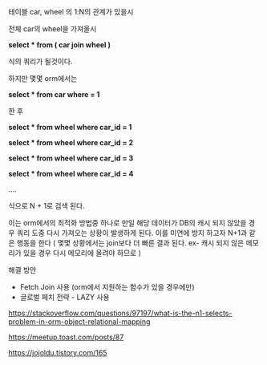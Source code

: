 테이블 car, wheel 의 1:N의 관계가 있을시 

전체 car의  wheel을 가져올시 


<b>select * from  ( car join wheel )</b>


식의 쿼리가 될것이다. 


하지만 몇몇 orm에서는 

<b>select * from car where  = 1</b>

한 후 

<b>select * from wheel where car_id = 1</b>

<b>select * from wheel where car_id = 2</b>

<b>select * from wheel where car_id = 3</b>

<b>select * from wheel where car_id = 4</b>

....

식으로 N + 1로 검색 된다. 


이는 orm에서의 최적화 방법중 하나로 
만일 해당 데이터가 DB의 캐시 되지 않았을 경우 쿼리 도중 다시 가져오는 상황이 발생하게 된다. 
이를 미연에 방지 하고자 N+1과 같은 행동을 한다 ( 몇몇 상황에서는 join보다 더 빠른 결과 된다. ex- 캐시 되지 않은 메모리가 있을 경우 다시 메모리에 올려야 하므로 ) 


해결 방안

- Fetch Join 사용 (orm에서 지원하는 함수가 있을 경우에만)
- 글로벌 페치 전략 - LAZY 사용




https://stackoverflow.com/questions/97197/what-is-the-n1-selects-problem-in-orm-object-relational-mapping

https://meetup.toast.com/posts/87

https://jojoldu.tistory.com/165
